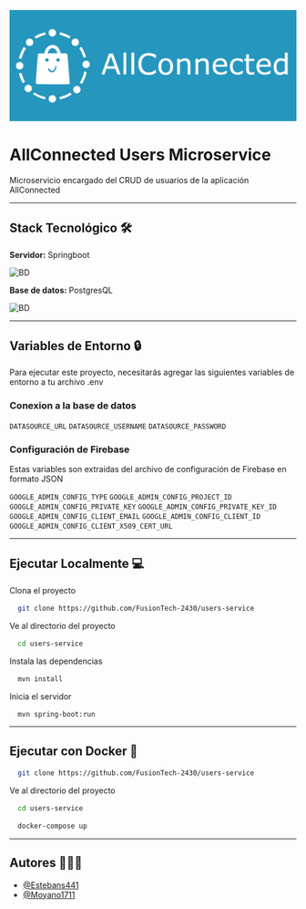 
![Logo](https://github.com/FusionTech-2430/.github/blob/main/profile/Banner2.png?raw=true)

# AllConnected Users Microservice

Microservicio encargado del CRUD de usuarios de la aplicación AllConnected

---
## Stack Tecnológico 🛠️

**Servidor:** Springboot

![BD](https://skillicons.dev/icons?i=spring,maven)

**Base de datos:** PostgresQL 

![BD](https://skillicons.dev/icons?i=postgresql)

---
## Variables de Entorno 🔒

Para ejecutar este proyecto, necesitarás agregar las siguientes variables de entorno a tu archivo .env

### Conexion a la base de datos

`DATASOURCE_URL`
`DATASOURCE_USERNAME`
`DATASOURCE_PASSWORD`

### Configuración de Firebase
Estas variables son extraidas del archivo de configuración de Firebase en formato JSON

`GOOGLE_ADMIN_CONFIG_TYPE`
`GOOGLE_ADMIN_CONFIG_PROJECT_ID`
`GOOGLE_ADMIN_CONFIG_PRIVATE_KEY`
`GOOGLE_ADMIN_CONFIG_PRIVATE_KEY_ID`
`GOOGLE_ADMIN_CONFIG_CLIENT_EMAIL`
`GOOGLE_ADMIN_CONFIG_CLIENT_ID`
`GOOGLE_ADMIN_CONFIG_CLIENT_X509_CERT_URL`

---
## Ejecutar Localmente 💻

Clona el proyecto

```bash
  git clone https://github.com/FusionTech-2430/users-service
```

Ve al directorio del proyecto

```bash
  cd users-service
```

Instala las dependencias

```bash
  mvn install
```

Inicia el servidor

```bash
  mvn spring-boot:run
```

---
## Ejecutar con Docker 🐋

```bash
  git clone https://github.com/FusionTech-2430/users-service
```

Ve al directorio del proyecto

```bash
  cd users-service
```

```bash
  docker-compose up
```

---

## Autores 🧑🏻‍💻

- [@Estebans441](https://www.github.com/Estebans441)
- [@Moyano1711](https://www.github.com/Moyano1711)
